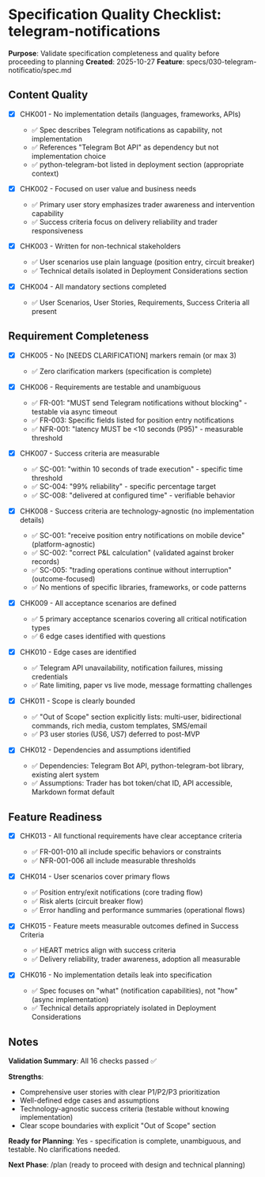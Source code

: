 # Specification Quality Checklist: telegram-notifications

**Purpose**: Validate specification completeness and quality before proceeding to planning
**Created**: 2025-10-27
**Feature**: specs/030-telegram-notificatio/spec.md

## Content Quality

- [x] CHK001 - No implementation details (languages, frameworks, APIs)
  - ✅ Spec describes Telegram notifications as capability, not implementation
  - ✅ References "Telegram Bot API" as dependency but not implementation choice
  - ✅ python-telegram-bot listed in deployment section (appropriate context)

- [x] CHK002 - Focused on user value and business needs
  - ✅ Primary user story emphasizes trader awareness and intervention capability
  - ✅ Success criteria focus on delivery reliability and trader responsiveness

- [x] CHK003 - Written for non-technical stakeholders
  - ✅ User scenarios use plain language (position entry, circuit breaker)
  - ✅ Technical details isolated in Deployment Considerations section

- [x] CHK004 - All mandatory sections completed
  - ✅ User Scenarios, User Stories, Requirements, Success Criteria all present

## Requirement Completeness

- [x] CHK005 - No [NEEDS CLARIFICATION] markers remain (or max 3)
  - ✅ Zero clarification markers (specification is complete)

- [x] CHK006 - Requirements are testable and unambiguous
  - ✅ FR-001: "MUST send Telegram notifications without blocking" - testable via async timeout
  - ✅ FR-003: Specific fields listed for position entry notifications
  - ✅ NFR-001: "latency MUST be <10 seconds (P95)" - measurable threshold

- [x] CHK007 - Success criteria are measurable
  - ✅ SC-001: "within 10 seconds of trade execution" - specific time threshold
  - ✅ SC-004: "99% reliability" - specific percentage target
  - ✅ SC-008: "delivered at configured time" - verifiable behavior

- [x] CHK008 - Success criteria are technology-agnostic (no implementation details)
  - ✅ SC-001: "receive position entry notifications on mobile device" (platform-agnostic)
  - ✅ SC-002: "correct P&L calculation" (validated against broker records)
  - ✅ SC-005: "trading operations continue without interruption" (outcome-focused)
  - ✅ No mentions of specific libraries, frameworks, or code patterns

- [x] CHK009 - All acceptance scenarios are defined
  - ✅ 5 primary acceptance scenarios covering all critical notification types
  - ✅ 6 edge cases identified with questions

- [x] CHK010 - Edge cases are identified
  - ✅ Telegram API unavailability, notification failures, missing credentials
  - ✅ Rate limiting, paper vs live mode, message formatting challenges

- [x] CHK011 - Scope is clearly bounded
  - ✅ "Out of Scope" section explicitly lists: multi-user, bidirectional commands, rich media, custom templates, SMS/email
  - ✅ P3 user stories (US6, US7) deferred to post-MVP

- [x] CHK012 - Dependencies and assumptions identified
  - ✅ Dependencies: Telegram Bot API, python-telegram-bot library, existing alert system
  - ✅ Assumptions: Trader has bot token/chat ID, API accessible, Markdown format default

## Feature Readiness

- [x] CHK013 - All functional requirements have clear acceptance criteria
  - ✅ FR-001-010 all include specific behaviors or constraints
  - ✅ NFR-001-006 all include measurable thresholds

- [x] CHK014 - User scenarios cover primary flows
  - ✅ Position entry/exit notifications (core trading flow)
  - ✅ Risk alerts (circuit breaker flow)
  - ✅ Error handling and performance summaries (operational flows)

- [x] CHK015 - Feature meets measurable outcomes defined in Success Criteria
  - ✅ HEART metrics align with success criteria
  - ✅ Delivery reliability, trader awareness, adoption all measurable

- [x] CHK016 - No implementation details leak into specification
  - ✅ Spec focuses on "what" (notification capabilities), not "how" (async implementation)
  - ✅ Technical details appropriately isolated in Deployment Considerations

## Notes

**Validation Summary**: All 16 checks passed ✅

**Strengths**:
- Comprehensive user stories with clear P1/P2/P3 prioritization
- Well-defined edge cases and assumptions
- Technology-agnostic success criteria (testable without knowing implementation)
- Clear scope boundaries with explicit "Out of Scope" section

**Ready for Planning**: Yes - specification is complete, unambiguous, and testable. No clarifications needed.

**Next Phase**: /plan (ready to proceed with design and technical planning)
